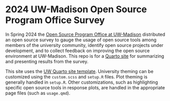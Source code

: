 # 2024 UW-Madison Open Source Program Office Survey

In Spring 2024 the [Open Source Program Office at UW-Madison](https://ospo.wisc.edu/) distributed an open source survey to gauge the usage of open source tools among members of the university community, identify open source projects under development, and to collect feedback on improving the open source environment at UW-Madison. This repo is for a [Quarto site](https://quarto.org/) for summarizing and presenting results from the survey.

This site uses the [UW Quarto site template](https://github.com/UW-Madison-DSI/uw_quarto_site_template). University theming can be customized using the `custom.scss` and `setup.R` files. Plot theming is generally handled in `setup.R`. Other customizations, such as highlighting specific open source tools in response plots, are handled in the appropriate page files (such as `usage.qmd`).